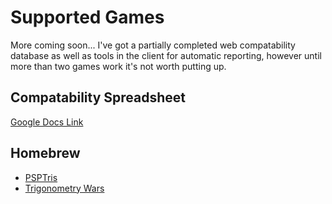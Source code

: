 # Supported Games #

More coming soon... I've got a partially completed web compatability database as well as tools in the client for automatic reporting, however until more than two games work it's not worth putting up.

## Compatability Spreadsheet ##
[Google Docs Link](http://spreadsheets.google.com/ccc?key=pOUiif8HQgmwx1r0QTSsYfw&hl=en)

## Homebrew ##
  * [PSPTris](http://www.dcemu.co.uk/vbulletin/showthread.php?s=&threadid=24120)
  * [Trigonometry Wars](http://www.easy-monkey.co.uk/TrigWars/)